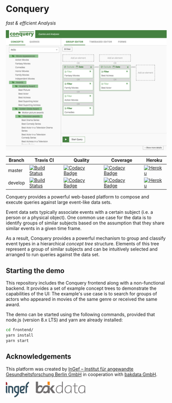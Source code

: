 # Conquery
*fast & efficient Analysis*

![conquery Screenshot](images/screenshot.png)

Branch | Travis CI  | Quality | Coverage | Heroku
------ | ---------- | ------- | -------- | ------
master  | [![Build Status](https://travis-ci.org/bakdata/conquery.svg?branch=master)](https://travis-ci.org/bakdata/conquery) | [![Codacy Badge](https://api.codacy.com/project/badge/Grade/e2495fe84f914858b254c8930b770d8f?branch=master)](https://www.codacy.com/app/bakdata/conquery) | [![Codacy Badge](https://api.codacy.com/project/badge/Coverage/e2495fe84f914858b254c8930b770d8f?branch=master)](https://www.codacy.com/app/bakdata/conquery) | [![Heroku](https://heroku-badge.herokuapp.com/?app=conquery&svg=1)](https://conquery.herokuapp.com/) | 
develop  | [![Build Status](https://travis-ci.org/bakdata/conquery.svg?branch=develop)](https://travis-ci.org/bakdata/conquery) | [![Codacy Badge](https://api.codacy.com/project/badge/Grade/e2495fe84f914858b254c8930b770d8f?branch=develop)](https://www.codacy.com/app/bakdata/conquery) | [![Codacy Badge](https://api.codacy.com/project/badge/Coverage/e2495fe84f914858b254c8930b770d8f?branch=develop)](https://www.codacy.com/app/bakdata/conquery) | [![Heroku](https://heroku-badge.herokuapp.com/?app=conquery-dev&svg=1)](https://conquery-dev.herokuapp.com/) |

Conquery provides a powerful web-based platform to compose and execute queries against large event-like data sets.

Event data sets typically associate events with a certain subject (i.e. a person or a physical object). One common use case for the data is to identify groups of similar subjects based on the assumption that they share similar events in a given time frame.

As a result, Conquery provides a powerful mechanism to group and classify event types in a hierarchical *concept tree* structure. Elements of this tree represent a group of similar subjects and can be intuitively selected and arranged to run queries against the data set.

## Starting the demo

This repository includes the Conquery frontend along with a non-functional backend. It provides a set of example concept trees to demonstrate the capabilities of the UI: The example's use case is to search for groups of actors who appeared in movies of the same genre or received the same award.

The demo can be started using the following commands, provided that node.js (version 8.x LTS) and yarn are already installed:

```sh
cd frontend/
yarn install
yarn start
```

## Acknowledgements

This platform was created by [InGef – Institut für angewandte Gesundheitsforschung Berlin GmbH](http://www.ingef.de/) in cooperation with [bakdata GmbH](http://www.bakdata.com).

[<img alt="InGef – Institut für angewandte Gesundheitsforschung Berlin GmbH" src="images/ingef_logo.svg" height=50 align="top">](http://www.ingef.de/)
&emsp;
[<img alt="bakdata GmbH" src="images/bakdata_logo.svg" height=37 align="top">](http://www.bakdata.com)

